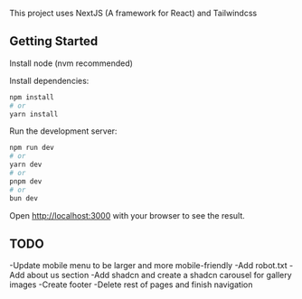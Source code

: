 This project uses NextJS (A framework for React) and Tailwindcss

## Getting Started

Install node (nvm recommended)

Install dependencies:

```bash
npm install
# or
yarn install
```

Run the development server:

```bash
npm run dev
# or
yarn dev
# or
pnpm dev
# or
bun dev
```

Open [http://localhost:3000](http://localhost:3000) with your browser to see the result.

## TODO

-Update mobile menu to be larger and more mobile-friendly
-Add robot.txt
-Add about us section
-Add shadcn and create a shadcn carousel for gallery images
-Create footer
-Delete rest of pages and finish navigation
